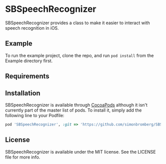 # SBSpeechRecognizer

SBSpeechRecognizer provides a class to make it easier to interact with speech recognition in iOS.

## Example

To run the example project, clone the repo, and run `pod install` from the Example directory first.

## Requirements

## Installation

SBSpeechRecognizer is available through [CocoaPods](http://cocoapods.org) although it isn't currently part of the master list of pods. To install it, simply add the following line to your Podfile:

```ruby
pod 'SBSpeechRecognizer', :git => 'https://github.com/simonbromberg/SBSpeechRecognizer'
```

## License

SBSpeechRecognizer is available under the MIT license. See the LICENSE file for more info.
